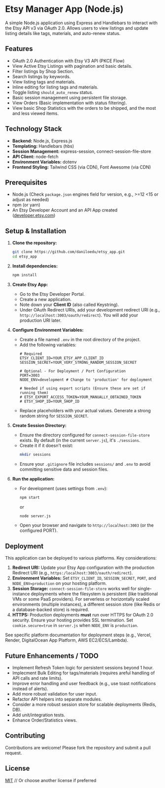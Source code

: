 # Etsy Manager App (Node.js)

A simple Node.js application using Express and Handlebars to interact with the Etsy API v3 via OAuth 2.0. Allows users to view listings and update listing details like tags, materials, and auto-renew status.

## Features

*   OAuth 2.0 Authentication with Etsy V3 API (PKCE Flow)
*   View Active Etsy Listings with pagination and basic details.
*   Filter listings by Shop Section.
*   Search listings by keywords.
*   View listing tags and materials.
*   Inline editing for listing tags and materials.
*   Toggle listing `should_auto_renew` status.
*   Basic session management using persistent file storage.
*   View Orders (Basic implementation with status filtering).
*   View basic Shop Statistics with the orders to be shipped, and the most and less viewed items.

## Technology Stack

*   **Backend:** Node.js, Express.js
*   **Templating:** Handlebars (hbs)
*   **Session Management:** express-session, connect-session-file-store
*   **API Client:** node-fetch
*   **Environment Variables:** dotenv
*   **Frontend Styling:** Tailwind CSS (via CDN), Font Awesome (via CDN)

## Prerequisites

*   Node.js (Check `package.json` engines field for version, e.g., >=12 <15 or adjust as needed)
*   npm (or yarn)
*   An Etsy Developer Account and an API App created ([developer.etsy.com](https://developer.etsy.com/))

## Setup & Installation

1.  **Clone the repository:**
    ```bash
    git clone https://github.com/daniloedu/etsy_app.git
    cd etsy_app
    ```

2.  **Install dependencies:**
    ```bash
    npm install
    ```

3.  **Create Etsy App:**
    *   Go to the Etsy Developer Portal.
    *   Create a new application.
    *   Note down your **Client ID** (also called Keystring).
    *   Under OAuth Redirect URIs, add your development redirect URI (e.g., `http://localhost:3003/oauth/redirect`). You will add your production URI later.

4.  **Configure Environment Variables:**
    *   Create a file named `.env` in the root directory of the project.
    *   Add the following variables:
        ```dotenv
        # Required
        ETSY_CLIENT_ID=YOUR_ETSY_APP_CLIENT_ID
        SESSION_SECRET=YOUR_VERY_STRONG_RANDOM_SESSION_SECRET

        # Optional - For Deployment / Port Configuration
        PORT=3003
        NODE_ENV=development # Change to 'production' for deployment

        # Needed if using export scripts (Ensure these are set if running them)
        # ETSY_EXPORT_ACCESS_TOKEN=YOUR_MANUALLY_OBTAINED_TOKEN
        # ETSY_SHOP_ID=YOUR_SHOP_ID
        ```
    *   Replace placeholders with your actual values. Generate a strong random string for `SESSION_SECRET`.

5.  **Create Session Directory:**
    *   Ensure the directory configured for `connect-session-file-store` exists. By default (in the current `server.js`), it's `./sessions`.
    *   Create it if it doesn't exist:
        ```bash
        mkdir sessions
        ```
    *   Ensure your `.gitignore` file includes `sessions/` and `.env` to avoid committing sensitive data and session files.

6.  **Run the application:**
    *   For development (uses settings from `.env`):
        ```bash
        npm start
        ```
        or
        ```bash
        node server.js
        ```
    *   Open your browser and navigate to `http://localhost:3003` (or the configured PORT).

## Deployment

This application can be deployed to various platforms. Key considerations:

1.  **Redirect URI:** Update your Etsy App configuration with the production Redirect URI (e.g., `https:/localhost:3003/oauth/redirect`).
2.  **Environment Variables:** Set `ETSY_CLIENT_ID`, `SESSION_SECRET`, `PORT`, and `NODE_ENV=production` on your hosting platform.
3.  **Session Storage:** `connect-session-file-store` works well for single-instance deployments where the filesystem is persistent (like traditional VMs or some PaaS providers). For serverless or horizontally scaled environments (multiple instances), a different session store (like Redis or a database-backed store) is required.
4.  **HTTPS:** Production deployments **must** run over HTTPS for OAuth 2.0 security. Ensure your hosting provides SSL termination. Set `cookie.secure=true` in `server.js` when `NODE_ENV` is `production`.

See specific platform documentation for deployment steps (e.g., Vercel, Render, DigitalOcean App Platform, AWS EC2/ECS/Lambda).

## Future Enhancements / TODO

*   Implement Refresh Token logic for persistent sessions beyond 1 hour.
*   Implecment Bulk Editing for tags/materials (requires areful handling of API calls and rate limits).
*   Improve error handling and user feedback (e.g., use toast notifications instead of alerts).
*   Add more robust validation for user input.
*   Refactor API helpers into separate modules.
*   Consider a more robust session store for scalable deployments (Redis, DB).
*   Add unit/integration tests.
*   Enhance Order/Statistics views.

## Contributing

Contributions are welcome! Please fork the repository and submit a pull request.

## License

[MIT](LICENSE) // Or choose another license if preferred